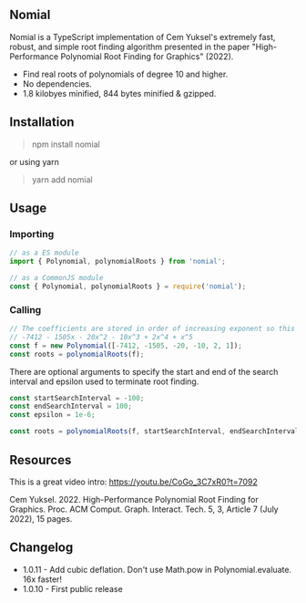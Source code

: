 ## Nomial

Nomial is a TypeScript implementation of Cem Yuksel's extremely fast, robust, and simple root finding algorithm presented in the paper "High-Performance Polynomial Root Finding for Graphics" (2022).

- Find real roots of polynomials of degree 10 and higher.
- No dependencies.
- 1.8 kilobyes minified, 844 bytes minified & gzipped.

## Installation

> npm install nomial

or using yarn

> yarn add nomial

## Usage

### Importing

```typescript
// as a ES module
import { Polynomial, polynomialRoots } from 'nomial';

// as a CommonJS module
const { Polynomial, polynomialRoots } = require('nomial');
```

### Calling

```typescript
// The coefficients are stored in order of increasing exponent so this polynomial corresponds to
// -7412 - 1505x - 20x^2 - 10x^3 + 2x^4 + x^5
const f = new Polynomial([-7412, -1505, -20, -10, 2, 1]);
const roots = polynomialRoots(f);
```

There are optional arguments to specify the start and end of the search interval and epsilon used to terminate root finding.

```typescript
const startSearchInterval = -100;
const endSearchInterval = 100;
const epsilon = 1e-6;

const roots = polynomialRoots(f, startSearchInterval, endSearchInterval, epsilon);
```

## Resources

This is a great video intro: https://youtu.be/CoGo_3C7xR0?t=7092

Cem Yuksel. 2022. High-Performance Polynomial Root Finding for Graphics. Proc. ACM Comput. Graph. Interact. Tech. 5, 3, Article 7 (July 2022), 15 pages.

## Changelog

- 1.0.11 - Add cubic deflation. Don't use Math.pow in Polynomial.evaluate. 16x faster!
- 1.0.10 - First public release 